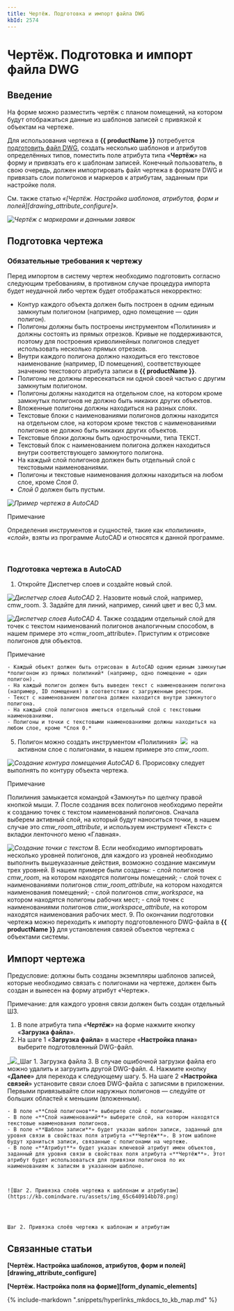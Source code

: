 ```yaml
---
title: Чертёж. Подготовка и импорт файла DWG
kbId: 2574
---
```


# Чертёж. Подготовка и импорт файла DWG

## Введение

На форме можно разместить чертёж с планом помещений, на котором будут отображаться данные из шаблонов записей с привязкой к объектам на чертеже.

Для использования чертежа в **{{ productName }}** потребуется [подготовить файл DWG](#mcetoc_1hlspkjds0), создать несколько шаблонов и атрибутов определённых типов, поместить поле атрибута типа «**Чертёж**» на форму и привязать его к шаблонам записей. Конечный пользователь, в свою очередь, должен импортировать файл чертежа в формате DWG и привязать слои полигонов и маркеров к атрибутам, заданным при настройке поля.

См. также статью *«[Чертёж. Настройка шаблонов, атрибутов, форм и полей][drawing_attribute_configure]».*

_![Чертёж с маркерами и данными заявок](https://kb.comindware.ru/assets/drawing_on_form.png)_

## Подготовка чертежа

### Обязательные требования к чертежу

Перед импортом в систему чертеж необходимо подготовить согласно следующим требованиям, в противном случае процедура импорта будет неудачной либо чертеж будет отображаться некорректно:

- Контур каждого объекта должен быть построен в одним единым замкнутым полигоном (например, одно помещение — один полигон).
- Полигоны должны быть построены инструментом «Полилиния» и должны состоять из прямых отрезков. Кривые не поддерживаются, поэтому для построения криволинейных полигонов следует использовать несколько прямых отрезков.
- Внутри каждого полигона должно находиться его текстовое наименование (например, ID помещения), соответствующее значению текстового атрибута записи в **{{ productName }}**.
- Полигоны не должны пересекаться ни одной своей частью с другим замкнутым полигоном.
- Полигоны должны находится на отдельном слое, на котором кроме замкнутых полигонов не должно быть никаких других объектов.
- Вложенные полигоны должны находиться на разных слоях.
- Текстовые блоки с наименованиями полигонов должны находится на отдельном слое, на котором кроме текстов с наименованиями полигонов не должно быть никаких других объектов.
- Текстовые блоки должны быть однострочными, типа ТЕКСТ.
- Текстовый блок с наименованием полигона должен находиться внутри соответствующего замкнутого полигона.
- На каждый слой полигонов должен быть отдельный слой с текстовыми наименованиями.
- Полигоны и текстовые наименования должны находиться на любом слое, кроме *Слоя 0*.
- *Слой 0* должен быть пустым.

_![Пример чертежа в AutoCAD](https://kb.comindware.ru/assets/img_65c6415e30a02.png)_

Примечание

Определения инструментов и сущностей, такие как *«полилиния»*,  *«слой»*, взяты из программе AutoCAD и относятся к данной программе.

 

### Подготовка чертежа в AutoCAD

1. Откройте Диспетчер слоев и создайте новый слой.

_![Диспетчер слоев AutoCAD](https://kb.comindware.ru/assets/img_65c64171d5529.png)_
2. Назовите новый слой, например, cmw\_room.
3. Задайте для линий, например, синий цвет и вес 0,3 мм.

_![Диспетчер слоев AutoCAD](https://kb.comindware.ru/assets/img_65c6418a2a3a4.png)_
4. Также создадим отдельный слой для точек с текстом наименований полигонов аналогичным способом, в нашем примере это «cmw\_room\_attribute». Приступим к отрисовке полигонов для объектов.

Примечание

    - Каждый объект должен быть отрисован в AutoCAD одним единым замкнутым *полигоном из прямых полилиний* (например, одно помещение = один полигон).
    - На каждый полигон должен быть выведен текст с наименованием полигона (например, ID помещения) в соответствии с загруженным реестром.
    - Текст с наименованием полигона должен находится внутри замкнутого полигона.
    - На каждый слой полигонов иметься отдельный слой с текстовыми наименованиями.
    - Полигоны и точки с текстовыми наименованиями должны находиться на любом слое, кроме *Слоя 0.*
5. Полигон можно создать инструментом «Полилиния»  ![](https://kb.comindware.ru/assets/img_65c63bc4cb8aa.png)  на активном слое с полигонами, в нашем примере это *cmw\_room*.

_![Создание контура помещения AutoCAD](https://kb.comindware.ru/assets/img_65c63baf8d99c.png)_
6. Прорисовку следует выполнять по контуру объекта чертежа.

Примечание

Полилиния замыкается командой «Замкнуть» по щелчку правой кнопкой мыши.
7. После создания всех полигонов необходимо перейти к созданию точек с текстом наименований полигонов. Сначала выберем активный слой, на который будут наноситься точки, в нашем случае это *cmw\_room\_attribute*, и используем инструмент «Текст» с вкладки ленточного меню «Главная».

_![Создание точки с текстом](https://kb.comindware.ru/assets/img_65c63c07f16dd.png)_
8. Если необходимо импортировать несколько уровней полигонов, для каждого из уровней необходимо выполнить вышеуказанные действия, возможно создание максимум трех уровней. В нашем примере были созданы:
    - слой полигонов *cmw\_room*, на котором находятся полигоны помещений;
    - слой точек с наименованиями полигонов *cmw\_room\_attribute*, на котором находятся наименования помещений;
    - слой полигонов *cmw\_workspace*, на котором находятся полигоны рабочих мест;
    - слой точек с наименованиями полигонов *cmw\_workspace\_attribute*, на котором находятся наименования рабочих мест.
9. По окончании подготовки чертежа можно переходить к импорту подготовленного DWG-файла в **{{ productName }}** для установления связей объектов чертежа с объектами системы.

## Импорт чертежа

Предусловие: должны быть созданы экземпляры шаблонов записей, которые необходимо связать с полигонами на чертеже, должен быть создан и вынесен на форму атрибут «Чертеж». 

Примечание: для каждого уровня связи должен быть создан отдельный ШЗ.

1. В поле атрибута типа *«***Чертёж***»* на форме нажмите кнопку «**Загрузка файла**».
2. На шаге 1 «**Загрузка файла**» в мастере «**Настройка плана**» выберите подготовленный DWG-файл.

_![](https://kb.comindware.ru/assets/img_65c640abd145d.png)_Шаг 1. Загрузка файла
3. В случае ошибочной загрузки файла его можно удалить и загрузить другой DWG-файл.
4. Нажмите кнопку «**Далее**» для перехода к следующему шагу.
5. На шаге 2 «**Настройка связей**» установите связи слоев DWG-файла с записями в приложении. Первыми привязывайте слои наружных полигонов — следуйте от больших областей к меньшим (вложенным).

    - В поле «**Слой полигонов**» выберите слой с полигонами.
    - В поле «**Слой наименований**» выберите слой, на котором находятся текстовые наименования полигонов.
    - В поле «**Шаблон записи**» будет указан шаблон записи, заданный для уровня связи в свойствах поля атрибута «**Чертёж**». В этом шаблоне будут храниться записи, связанные с полигонами на чертеже.
    - В поле «**Атрибут**» будет указан ключевой атрибут имен объектов, заданный для уровня связи в свойствах поля атрибута «**Чертёж**». Этот атрибут будет использоваться для привязки полигонов по их наименованиям к записям в указанном шаблоне.
    
    
    
    ![Шаг 2. Привязка слоёв чертежа к шаблонам и атрибутам](https://kb.comindware.ru/assets/img_65c640914bb78.png)
    
    
    
    
    Шаг 2. Привязка слоёв чертежа к шаблонам и атрибутам

## Связанные статьи

**[Чертёж. Настройка шаблонов, атрибутов, форм и полей][drawing_attribute_configure]**

**[Чертёж. Настройка поля на форме][form_dynamic_elements]**



{% include-markdown ".snippets/hyperlinks_mkdocs_to_kb_map.md" %}
